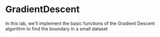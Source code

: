 # GradientDescent
In this lab, we'll implement the basic functions of the Gradient Descent algorithm to find the boundary in a small dataset
